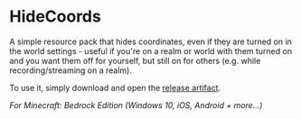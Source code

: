 # HideCoords

A simple resource pack that hides coordinates, even if they are turned on in the world settings - useful if you're on a realm or world with them turned on and you want them off for yourself, but still on for others (e.g. while recording/streaming on a realm).

To use it, simply download and open the [release artifact](https://github.com/TheDragonRing/hidecoords/releases).

_For Minecraft: Bedrock Edition (Windows 10, iOS, Android + more...)_
